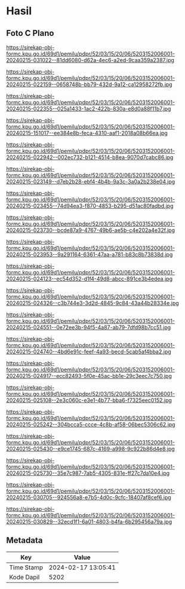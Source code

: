 # Hasil

## Foto C Plano

https://sirekap-obj-formc.kpu.go.id/69d1/pemilu/pdpr/52/03/15/20/06/5203152006001-20240215-031022--81dd6080-d62a-4ec6-a2ed-9caa359a2387.jpg

https://sirekap-obj-formc.kpu.go.id/69d1/pemilu/pdpr/52/03/15/20/06/5203152006001-20240215-022159--0658748b-bb79-432d-9a12-ca12958272fb.jpg

https://sirekap-obj-formc.kpu.go.id/69d1/pemilu/pdpr/52/03/15/20/06/5203152006001-20240215-022355--025a1433-1ac2-422b-830a-e8d0a88f11b7.jpg

https://sirekap-obj-formc.kpu.go.id/69d1/pemilu/pdpr/52/03/15/20/06/5203152006001-20240215-151017--ee384e8b-feca-4310-aaf1-2018a08b66ea.jpg

https://sirekap-obj-formc.kpu.go.id/69d1/pemilu/pdpr/52/03/15/20/06/5203152006001-20240215-022942--002ec732-b121-4514-b8ea-9070d7cabc86.jpg

https://sirekap-obj-formc.kpu.go.id/69d1/pemilu/pdpr/52/03/15/20/06/5203152006001-20240215-023149--d7eb2b28-ebf4-4b4b-9a3c-3a0a2b238e04.jpg

https://sirekap-obj-formc.kpu.go.id/69d1/pemilu/pdpr/52/03/15/20/06/5203152006001-20240215-023455--74d94ea3-f870-4853-b295-d51ac80fadbd.jpg

https://sirekap-obj-formc.kpu.go.id/69d1/pemilu/pdpr/52/03/15/20/06/5203152006001-20240215-023730--bcde87a9-4767-49b6-ae5b-c4e202a4e32f.jpg

https://sirekap-obj-formc.kpu.go.id/69d1/pemilu/pdpr/52/03/15/20/06/5203152006001-20240215-023953--9a291164-6361-47aa-a781-b83c8b73838d.jpg

https://sirekap-obj-formc.kpu.go.id/69d1/pemilu/pdpr/52/03/15/20/06/5203152006001-20240215-024123--ec54d352-d1f4-49d8-abcc-891ce3b4edea.jpg

https://sirekap-obj-formc.kpu.go.id/69d1/pemilu/pdpr/52/03/15/20/06/5203152006001-20240215-024326--c3b744e3-3d2d-4845-9c84-43a44b28334e.jpg

https://sirekap-obj-formc.kpu.go.id/69d1/pemilu/pdpr/52/03/15/20/06/5203152006001-20240215-024551--0e72ee3b-94f5-4a87-ab79-7dfd98b7cc51.jpg

https://sirekap-obj-formc.kpu.go.id/69d1/pemilu/pdpr/52/03/15/20/06/5203152006001-20240215-024740--4bd6e91c-feef-4a93-becd-5cab5af4bba2.jpg

https://sirekap-obj-formc.kpu.go.id/69d1/pemilu/pdpr/52/03/15/20/06/5203152006001-20240215-024917--ecc82493-5f0e-45ac-bb1e-29c3eec7c750.jpg

https://sirekap-obj-formc.kpu.go.id/69d1/pemilu/pdpr/52/03/15/20/06/5203152006001-20240215-025108--2e3c060c-e3e1-4b77-bba6-f7325eec0152.jpg

https://sirekap-obj-formc.kpu.go.id/69d1/pemilu/pdpr/52/03/15/20/06/5203152006001-20240215-025242--304bcca5-ccce-4c8b-af58-06bec5306c62.jpg

https://sirekap-obj-formc.kpu.go.id/69d1/pemilu/pdpr/52/03/15/20/06/5203152006001-20240215-025430--e9ce1745-687c-4169-a998-9c922b86d4e8.jpg

https://sirekap-obj-formc.kpu.go.id/69d1/pemilu/pdpr/52/03/15/20/06/5203152006001-20240215-025730--35e7c987-7ab5-4305-831e-ff27c7da10e4.jpg

https://sirekap-obj-formc.kpu.go.id/69d1/pemilu/pdpr/52/03/15/20/06/5203152006001-20240215-030705--924556a8-e7b5-4d0c-9cfc-18407af8cef6.jpg

https://sirekap-obj-formc.kpu.go.id/69d1/pemilu/pdpr/52/03/15/20/06/5203152006001-20240215-030829--32ecd1f1-6a01-4803-b4fa-6b295456a79a.jpg


## Metadata

| Key        | Value               |
| ---------- | ------------------- |
| Time Stamp | 2024-02-17 13:05:41 |
| Kode Dapil | 5202                |



